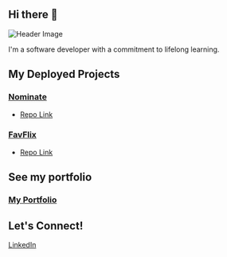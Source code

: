 ## Hi there 👋

![Header Image](/docs/banner.jpg)

I'm a software developer with a commitment to lifelong learning.

## My Deployed Projects

### [Nominate](https://nominatefood.netlify.app/)

- [Repo Link](https://github.com/alecfaustino/nominate2)

### [FavFlix](https://favflix-nine.vercel.app/)

- [Repo Link](https://github.com/alecfaustino/netflix-clone)

## See my portfolio

### [My Portfolio](https://alecfaustino.netlify.app/)

## Let's Connect!

[LinkedIn](https://www.linkedin.com/in/alecfaustino/)
